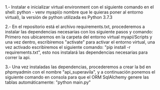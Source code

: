 1.- Instalar e inicializar virtual environment con el siguiente comando en el shell: 
python - venv myapi(o nombre que le quieras poner al entorno virtual), la versión de python utilizada es Python 3.7.3

2.- En el repositorio está el archivo requirements.txt, procederemos a instalar las dependencias necesarias con los siguiente pasos y comando: Primero nos ubicaremos en la carpeta del entorno virtual myapi/Scripts y una vez dentro, escribiremos "activate" para activar el entorno virtual, una vez activado escribiremos el siguiente comando: "pip install -r requirements.txt", esto nos instalará las dependencias necesarias para correr la api.

3.- Una vez instaladas las dependencias, procederemos a crear la bd en phpmyadmin con el nombre "api_superavila", y a continuación
ponemos el siguiente comando en consola para que el ORM SqlAlchemy genere las tablas automáticamente: "python main.py"
